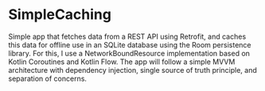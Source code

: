 # SimpleCaching
Simple app that fetches data from a REST API using Retrofit, and caches this data for offline use in an SQLite database using the Room persistence library. For this, I use a NetworkBoundResource implementation based on Kotlin Coroutines and Kotlin Flow.
The app will follow a simple MVVM architecture with dependency injection, single source of truth principle, and separation of concerns.

